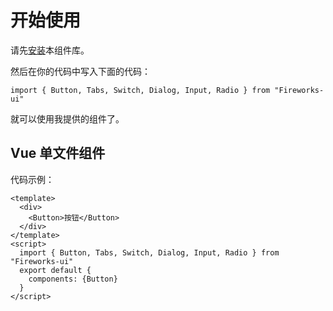 # 开始使用
请先[安装](#/doc/install)本组件库。

然后在你的代码中写入下面的代码：

```
import { Button, Tabs, Switch, Dialog, Input, Radio } from "Fireworks-ui"
```

就可以使用我提供的组件了。

## Vue 单文件组件

代码示例：

```
<template>
  <div>
    <Button>按钮</Button>
  </div>
</template>
<script>
  import { Button, Tabs, Switch, Dialog, Input, Radio } from "Fireworks-ui"
  export default {
    components: {Button}
  }
</script>
```